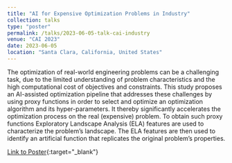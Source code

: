 ```yaml
---
title: "AI for Expensive Optimization Problems in Industry"
collection: talks
type: "poster"
permalink: /talks/2023-06-05-talk-cai-industry
venue: "CAI 2023"
date: 2023-06-05
location: "Santa Clara, California, United States"
---
```


The optimization of real-world engineering problems can be a challenging task, due to
the limited understanding of problem characteristics and the high computational cost
of objectives and constraints. This study proposes an AI-assisted optimization pipeline that addresses these challenges by using proxy functions in order to select and optimize an optimization algorithm and its hyper-parameters. It thereby significantly accelerates the optimization process on the real (expensive) problem. To obtain such proxy functions Exploratory Landscape Analysis (ELA) features are used to characterize the problem’s landscape. The ELA features are then used to identify an artificial function that replicates the original problem’s properties.



[Link to Poster](../files/2023CAI-poster2_final.pdf){:target="_blank"}